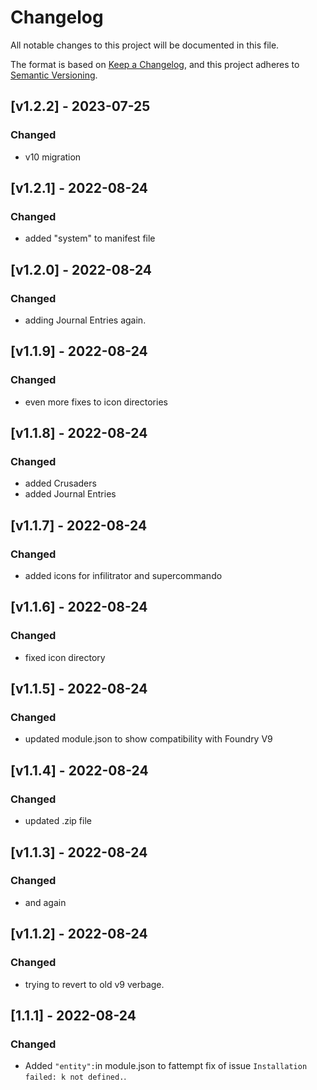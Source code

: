 # Changelog

All notable changes to this project will be documented in this file.

The format is based on [Keep a Changelog](https://keepachangelog.com/en/1.0.0/), and this project adheres to [Semantic Versioning](https://semver.org/spec/v2.0.0.html).

## [v1.2.2] - 2023-07-25

### Changed

- v10 migration

## [v1.2.1] - 2022-08-24

### Changed

- added "system" to manifest file

## [v1.2.0] - 2022-08-24

### Changed

- adding Journal Entries again.

## [v1.1.9] - 2022-08-24

### Changed

- even more fixes to icon directories

## [v1.1.8] - 2022-08-24

### Changed

- added Crusaders
- added Journal Entries

## [v1.1.7] - 2022-08-24

### Changed

- added icons for infilitrator and supercommando

## [v1.1.6] - 2022-08-24

### Changed

- fixed icon directory

## [v1.1.5] - 2022-08-24

### Changed

- updated module.json to show compatibility with Foundry V9

## [v1.1.4] - 2022-08-24

### Changed

- updated .zip file

## [v1.1.3] - 2022-08-24

### Changed

- and again

## [v1.1.2] - 2022-08-24

### Changed

- trying to revert to old v9 verbage.

## [1.1.1] - 2022-08-24

### Changed

- Added `"entity":`in module.json to fattempt fix of issue `Installation failed: k not defined.`.
